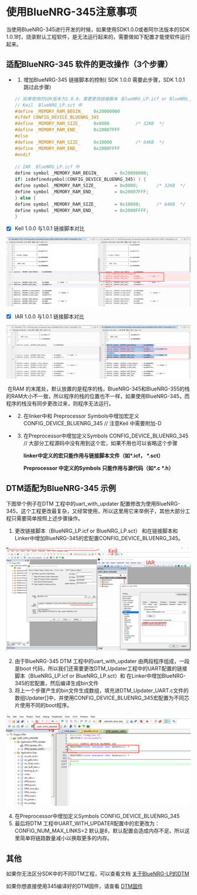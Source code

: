 
# 使用BlueNRG-345注意事项
当使用BlueNRG-345进行开发的时候，如果使用SDK1.0.0或者阿尔法版本的SDK 1.0.1时，烧录默认工程软件，是无法运行起来的，需要做如下配置才能使软件运行起来。



## 适配BlueNRG-345 软件的更改操作（3个步骤）

- 1. 增加BlueNRG-345 链接脚本的控制( SDK 1.0.0 需要此步骤，SDK 1.0.1 跳过此步骤)

  ```c
  // 如果使用的SDK版本为1.0.0，需要更改链接脚本（BlueNRG_LP.icf or BlueNRG_LP.sct）, 如果是阿尔法版本的SDK 1.0.1 则不用更改链接脚本.
  // Keil  BlueNRG_LP.sct 中
  #define _MEMORY_RAM_BEGIN_    0x20000000
  #ifdef CONFIG_DEVICE_BLUENRG_345
  #define _MEMORY_RAM_SIZE_     0x8000          /* 32KB  */
  #define _MEMORY_RAM_END_      0x20007FFF
  #else
  #define _MEMORY_RAM_SIZE_     0x10000         /* 64KB  */
  #define _MEMORY_RAM_END_      0x2000FFFF
  #endif
  
  // IAR  BlueNRG_LP.icf 中
  define symbol _MEMORY_RAM_BEGIN_      = 0x20000000;
  if( isdefinedsymbol(CONFIG_DEVICE_BLUENRG_345) ) {
  define symbol _MEMORY_RAM_SIZE_       = 0x8000;       /* 32KB  */
  define symbol _MEMORY_RAM_END_        = 0x20007FFF;
  } else {
  define symbol _MEMORY_RAM_SIZE_       = 0x10000;      /* 64KB  */
  define symbol _MEMORY_RAM_END_        = 0x2000FFFF;
  }
  ```

- [x] Keil  1.0.0 与1.0.1  链接脚本对比

![BlueNRG-345_link_keil](../image/BlueNRG-345_link_keil.png)

- [x] IAR 1.0.0 与1.0.1  链接脚本对比

![BlueNRG-345_link_iar](../image/BlueNRG-345_link_iar.png)

​    在RAM 的末尾处，默认放置的是程序的栈，BlueNRG-345和BlueNRG-355的栈的RAM大小不一致，所以程序的栈的位置也不一样，如果使用BlueNRG-345，而程序的栈没有同步更改过来，则程序无法运行。

- 2. 在linker中和 Preprocessor Symbols中增加宏定义 CONFIG_DEVICE_BLUENRG_345     // 注意Keil 中需要附加-D

- 3. 在Preprocessor中增加定义Symbols CONFIG_DEVICE_BLUENRG_345     // 大部分工程源码中没有用到这个宏，如果不用也可以省略这个步骤

     **linker中定义的宏只能作用与链接脚本文件（如\*.icf， \*.sct）**

     **Preprocessor 中定义的Symbols  只能作用与源代码（如\*.c  \*.h）**

     

## DTM适配为BlueNRG-345 示例

下图举个例子在DTM 工程中的uart_with_updater 配置修改为使用BlueNRG-345，这个工程更改最复杂，又经常使用，所以这里用它来举例子，其他大部分工程只需要简单按照上述步骤操作。

1. 更改链接脚本（BlueNRG_LP.icf or BlueNRG_LP.sct） 和在链接脚本和Linker中增加BlueNRG-345的宏配置CONFIG_DEVICE_BLUENRG_345。

![Keil_IAR_BlueNRG_345_DTM_WITH_updater](../image/Keil_IAR_BlueNRG_345_DTM_WITH_updater.png)

2. 由于BlueNRG-345 DTM 工程中的uart_with_updater  由两段程序组成，一段是boot 代码，所以我们还需要更改DTM_Updater工程中的UART配置的链接脚本（BlueNRG_LP.icf or BlueNRG_LP.sct）和 在Linker中增加BlueNRG-345的宏配置，然后编译生成bin文件
3. 将上一个步骤产生的bin文件生成数组，填充进DTM_Updater_UART.c文件的数组Updater[]中，并使用CONFIG_DEVICE_BLUENRG_345宏配置为不同芯片使用不同的boot程序。

![update_boot_for_345](../image/update_boot_for_345.png)

4. 在Preprocessor中增加定义Symbols CONFIG_DEVICE_BLUENRG_345
5. 最后将DTM 工程中UART_WITH_UPDATER配置中的宏更改为： CONFIG_NUM_MAX_LINKS=2   默认是8，默认配置会造成内存不足。所以这里简单将链路数量减小以换取更多的内存。



## 其他

如果你无法区分SDK中的不同DTM工程，可以查看文档  [关于BlueNRG-LP的DTM](AboutDTM/关于BlueNRG-LP的DTM.md)

如果你想直接使用345编译好的DTM固件，请查看 [DTM固件](../Tools/Firmware/DTM/)

